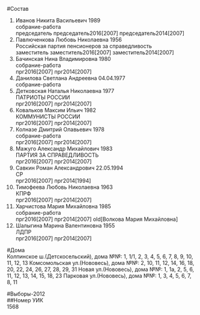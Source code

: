 #Состав  
1. Иванов Никита Васильевич 1989  
    собрание-работа  
    председатель председатель2016[2007] председатель2014[2007]  
2. Павлюченкова Любовь Николаевна 1956  
    Российская партия пенсионеров за справедливость  
    заместитель заместитель2016[2007] заместитель2014[2007]  
3. Бачинская Нина Владимировна 1980  
    собрание-работа  
    прг2016[2007] прг2014[2007]  
4. Данилова Светлана Андреевна 04.04.1977  
    собрание-работа  
5. Детковская Наталья Николаевна 1977  
    ПАТРИОТЫ РОССИИ  
    прг2016[2007] прг2014[2007]  
6. Ковальков Максим Ильич 1982  
    КОММУНИСТЫ РОССИИ  
    прг2016[2007] прг2014[2007]  
7. Колназе Дмитрий Олавьевич 1978  
    собрание-работа  
    прг2016[2007] прг2014[2007]  
8. Мажуго Александр Михайлович 1983  
    ПАРТИЯ ЗА СПРАВЕДЛИВОСТЬ  
    прг2016[2007] прг2014[2007]  
9. Савкин Роман Александрович 22.05.1994  
    СР  
    прг2016[2007] прг2014[1994]  
10. Тимофеева Любовь Николаевна 1963  
    КПРФ  
    прг2016[2007] прг2014[2007]  
11. Харчистова Мария Михайловна 1985  
    собрание-работа  
    прг2016[2007] прг2014[2007] old[Волкова Мария Михайловна]  
12. Шалыгина Марина Валентиновна 1955  
    ЛДПР  
    прг2016[2007] прг2014[2007]  
  
#Дома  
Колпинское ш.(Детскосельский), дома №№: 1, 1/1, 2, 3, 4, 5, 6, 7, 8, 9, 10, 11, 12, 13 Комсомольская ул.(Нововесь), дома №№: 2, 10, 11, 12, 14, 16, 18, 20, 22, 24, 26, 27, 28, 29, 31 Новая ул.(Нововесь), дома №№: 1, 1а, 2, 5, 6, 11, 12, 13, 14, 15, 18, 23  Парковая ул.(Нововесь), дома №№: 1, 3, 4, 5, 6, 7, 8, 11  
  
#Выборы-2012  
##Номер УИК  
1568  
